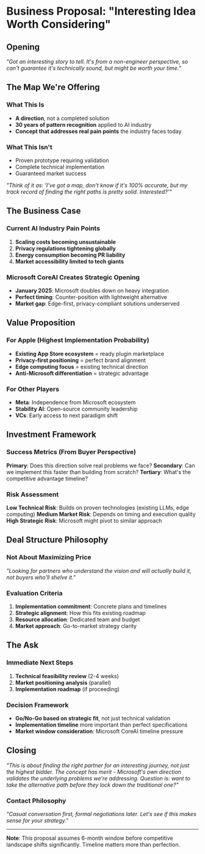 # Business Proposal: "Interesting Idea Worth Considering"

## Opening

*"Got an interesting story to tell. It's from a non-engineer perspective, so can't guarantee it's technically sound, but might be worth your time."*

## The Map We're Offering

### What This Is
- **A direction**, not a completed solution
- **30 years of pattern recognition** applied to AI industry
- **Concept that addresses real pain points** the industry faces today

### What This Isn't
- Proven prototype requiring validation
- Complete technical implementation
- Guaranteed market success

*"Think of it as: 'I've got a map, don't know if it's 100% accurate, but my track record of finding the right paths is pretty solid. Interested?'"*

## The Business Case

### Current AI Industry Pain Points
1. **Scaling costs becoming unsustainable**
2. **Privacy regulations tightening globally**  
3. **Energy consumption becoming PR liability**
4. **Market accessibility limited to tech giants**

### Microsoft CoreAI Creates Strategic Opening
- **January 2025**: Microsoft doubles down on heavy integration
- **Perfect timing**: Counter-position with lightweight alternative
- **Market gap**: Edge-first, privacy-compliant solutions underserved

## Value Proposition

### For Apple (Highest Implementation Probability)
- **Existing App Store ecosystem** = ready plugin marketplace
- **Privacy-first positioning** = perfect brand alignment
- **Edge computing focus** = existing technical direction
- **Anti-Microsoft differentiation** = strategic advantage

### For Other Players
- **Meta**: Independence from Microsoft ecosystem
- **Stability AI**: Open-source community leadership
- **VCs**: Early access to next paradigm shift

## Investment Framework

### Success Metrics (From Buyer Perspective)
**Primary**: Does this direction solve real problems we face?
**Secondary**: Can we implement this faster than building from scratch?
**Tertiary**: What's the competitive advantage timeline?

### Risk Assessment
**Low Technical Risk**: Builds on proven technologies (existing LLMs, edge computing)
**Medium Market Risk**: Depends on timing and execution quality
**High Strategic Risk**: Microsoft might pivot to similar approach

## Deal Structure Philosophy

### Not About Maximizing Price
*"Looking for partners who understand the vision and will actually build it, not buyers who'll shelve it."*

### Evaluation Criteria
1. **Implementation commitment**: Concrete plans and timelines
2. **Strategic alignment**: How this fits existing roadmap
3. **Resource allocation**: Dedicated team and budget
4. **Market approach**: Go-to-market strategy clarity

## The Ask

### Immediate Next Steps
1. **Technical feasibility review** (2-4 weeks)
2. **Market positioning analysis** (parallel)
3. **Implementation roadmap** (if proceeding)

### Decision Framework
- **Go/No-Go based on strategic fit**, not just technical validation
- **Implementation timeline** more important than perfect specifications  
- **Market window consideration**: Microsoft CoreAI timeline pressure

## Closing

*"This is about finding the right partner for an interesting journey, not just the highest bidder. The concept has merit - Microsoft's own direction validates the underlying problems we're addressing. Question is: want to take the alternative path before they lock down the traditional one?"*

### Contact Philosophy
*"Casual conversation first, formal negotiations later. Let's see if this makes sense for your strategy."*

---

**Note**: This proposal assumes 6-month window before competitive landscape shifts significantly. Timeline matters more than perfection.
